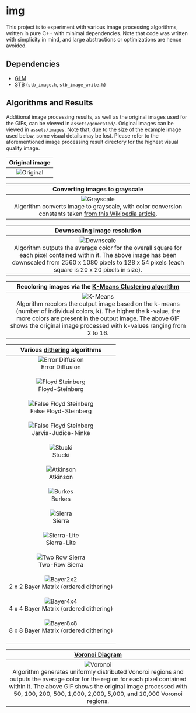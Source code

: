 # img

This project is to experiment with various image processing algorithms, written in pure C++ with minimal dependencies. Note that code was written with simplicity in mind, and large abstractions or optimizations are hence avoided.

## Dependencies

- [GLM](https://github.com/g-truc/glm)
- [STB](https://github.com/nothings/stb) (`stb_image.h`, `stb_image_write.h`)

## Algorithms and Results

Additional image processing results, as well as the original images used for the GIFs, can be viewed in `assets/generated/`. Original images can be viewed in `assets/images`. Note that, due to the size of the example image used below, some visual details may be lost. Please refer to the aforementioned image processing result directory for the highest visual quality image.

| Original image |
| :---: |
| ![Original](https://github.com/sevanetrebchenko/img/blob/master/assets/images/toucan.jpg) |

| Converting images to grayscale |
| :---: |
| ![Grayscale](https://github.com/sevanetrebchenko/img/blob/master/assets/generated/toucan/toucan_grayscale.jpg) <br> Algorithm converts image to grayscale, with color conversion constants taken [from this Wikipedia article](https://en.wikipedia.org/wiki/Grayscale). |

| Downscaling image resolution |
| :---: |
| ![Downscale](https://github.com/sevanetrebchenko/img/blob/master/assets/generated/toucan/toucan_20x20px.jpg) <br> Algorithm outputs the average color for the overall square for each pixel contained within it. The above image has been downscaled from 2560 x 1080 pixels to 128 x 54 pixels (each square is 20 x 20 pixels in size). |

| Recoloring images via the [K-Means Clustering algorithm](https://en.wikipedia.org/wiki/K-means_clustering) |
| :---: |
| ![K-Means](https://github.com/sevanetrebchenko/img/blob/master/assets/generated/toucan/toucan_k_means.gif) <br> Algorithm recolors the output image based on the k-means (number of individual colors, k). The higher the k-value, the more colors are present in the output image. The above GIF shows the original image processed with k-values ranging from 2 to 16. |

| Various [dithering](https://en.wikipedia.org/wiki/Dither) algorithms |
| :---: |
| ![Error Diffusion](https://github.com/sevanetrebchenko/img/blob/master/assets/generated/toucan/toucan_dither_error_diffusion.jpg) <br> Error Diffusion <br><br> ![Floyd Steinberg](https://github.com/sevanetrebchenko/img/blob/master/assets/generated/toucan/toucan_dither_floyd_steinberg.jpg) <br> Floyd-Steinberg <br><br> ![False Floyd Steinberg](https://github.com/sevanetrebchenko/img/blob/master/assets/generated/toucan/toucan_dither_false_floyd_steinberg.jpg) <br> False Floyd-Steinberg <br><br> ![False Floyd Steinberg](https://github.com/sevanetrebchenko/img/blob/master/assets/generated/toucan/toucan_dither_jarvis_judice_ninke.jpg) <br> Jarvis-Judice-Ninke <br><br> ![Stucki](https://github.com/sevanetrebchenko/img/blob/master/assets/generated/toucan/toucan_dither_stucki.jpg) <br> Stucki <br><br> ![Atkinson](https://github.com/sevanetrebchenko/img/blob/master/assets/generated/toucan/toucan_dither_atkinson.jpg) <br> Atkinson <br><br> ![Burkes](https://github.com/sevanetrebchenko/img/blob/master/assets/generated/toucan/toucan_dither_burkes.jpg) <br> Burkes <br><br> ![Sierra](https://github.com/sevanetrebchenko/img/blob/master/assets/generated/toucan/toucan_dither_sierra.jpg) <br> Sierra <br><br> ![Sierra-Lite](https://github.com/sevanetrebchenko/img/blob/master/assets/generated/toucan/toucan_dither_sierra_lite.jpg) <br> Sierra-Lite <br><br> ![Two Row Sierra](https://github.com/sevanetrebchenko/img/blob/master/assets/generated/toucan/toucan_dither_two_row_sierra.jpg) <br> Two-Row Sierra <br><br> ![Bayer2x2](https://github.com/sevanetrebchenko/img/blob/master/assets/generated/toucan/toucan_dither_bayer_2x2.jpg) <br> 2 x 2 Bayer Matrix (ordered dithering) <br><br> ![Bayer4x4](https://github.com/sevanetrebchenko/img/blob/master/assets/generated/toucan/toucan_dither_bayer_4x4.jpg) <br> 4 x 4 Bayer Matrix (ordered dithering) <br><br> ![Bayer8x8](https://github.com/sevanetrebchenko/img/blob/master/assets/generated/toucan/toucan_dither_bayer_8x8.jpg) <br> 8 x 8 Bayer Matrix (ordered dithering) <br><br> |

| [Voronoi Diagram](https://en.wikipedia.org/wiki/Voronoi_diagram) |
| :---: |
| ![Voronoi](https://github.com/sevanetrebchenko/img/blob/master/assets/generated/toucan/toucan_voronoi.gif) <br> Algorithm generates uniformly distributed Vonoroi regions and outputs the average color for the region for each pixel contained within it. The above GIF shows the original image processed with 50, 100, 200, 500, 1,000, 2,000, 5,000, and 10,000 Voronoi regions. |
